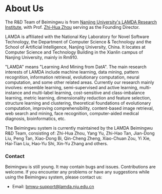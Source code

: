 # About Us

The R&D Team of Beimingwu is from [Nanjing University's LAMDA Research Institute](https://www.lamda.nju.edu.cn/MainPage.ashx), with Prof. [Zhi-Hua Zhou](http://cs.nju.edu.cn/zhouzh) serving as the Founding Director.

LAMDA is affiliated with the National Key Laboratory for Novel Software Technology, the Department of Computer Science & Technology and the School of Artificial Intelligence, Nanjing University, China. It locates at Computer Science and Technology Building in the Xianlin campus of Nanjing University, mainly in Rm910.

"LAMDA" means "Learning And Mining from DatA". The main research interests of LAMDA include machine learning, data mining, pattern recognition, information retrieval, evolutionary computation, neural computation, and some other related areas. Currently our research mainly involves: ensemble learning, semi-supervised and active learning, multi-instance and multi-label learning, cost-sensitive and class-imbalance learning, metric learning, dimensionality reduction and feature selection, structure learning and clustering, theoretical foundations of evolutionary computation, improving comprehensibility, content-based image retrieval, web search and mining, face recognition, computer-aided medical diagnosis, bioinformatics, etc.

The Beimingwu system is currently maintained by the LAMDA Beimingwu R&D Team, consisting of: <a href="http://cs.nju.edu.cn/zhouzh" style="text-decoration: none; color: inherit;">Zhi-Hua Zhou</a>, <a href="http://www.lamda.nju.edu.cn/yuy" style="text-decoration: none; color: inherit;">Yang Yu</a>, <a href="http://www.lamda.nju.edu.cn/tanzh/" style="text-decoration: none; color: inherit;">Zhi-Hao Tan</a>, <a href="http://www.lamda.nju.edu.cn/liujd/" style="text-decoration: none; color: inherit;">Jian-Dong Liu</a>, <a href="http://www.lamda.nju.edu.cn/tanp/" style="text-decoration: none; color: inherit;">Peng Tan</a>, <a href="http://www.lamda.nju.edu.cn/bixd/" style="text-decoration: none; color: inherit;">Xiao-Dong Bi</a>, <a href="http://www.lamda.nju.edu.cn/zhengqc/" style="text-decoration: none; color: inherit;">Qin-Cheng Zheng</a>, Xiao-Chuan Zou, <a href="http://www.lamda.nju.edu.cn/xiey/" style="text-decoration: none; color: inherit;">Yi Xie</a>, Hai-Tian Liu, Hao-Yu Shi, Xin-Yu Zhang and others.

### Contact

Beimingwu is still young. It may contain bugs and issues. Contributions are welcome. If you encounter any problems or have any suggestions while using the Beimingwu system, please contact us:

- Email: bmwu-support@lamda.nju.edu.cn

